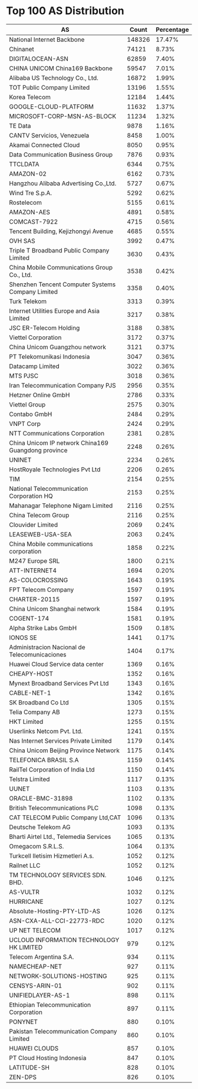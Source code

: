 # Top 100 AS Distribution
| AS | Count | Percentage |
|----|----|----|
| National Internet Backbone | 148326 | 17.47% |
| Chinanet | 74121 | 8.73% |
| DIGITALOCEAN-ASN | 62859 | 7.40% |
| CHINA UNICOM China169 Backbone | 59547 | 7.01% |
| Alibaba US Technology Co., Ltd. | 16872 | 1.99% |
| TOT Public Company Limited | 13196 | 1.55% |
| Korea Telecom | 12184 | 1.44% |
| GOOGLE-CLOUD-PLATFORM | 11632 | 1.37% |
| MICROSOFT-CORP-MSN-AS-BLOCK | 11234 | 1.32% |
| TE Data | 9878 | 1.16% |
| CANTV Servicios, Venezuela | 8458 | 1.00% |
| Akamai Connected Cloud | 8050 | 0.95% |
| Data Communication Business Group | 7876 | 0.93% |
| TTCLDATA | 6344 | 0.75% |
| AMAZON-02 | 6162 | 0.73% |
| Hangzhou Alibaba Advertising Co.,Ltd. | 5727 | 0.67% |
| Wind Tre S.p.A. | 5292 | 0.62% |
| Rostelecom | 5155 | 0.61% |
| AMAZON-AES | 4891 | 0.58% |
| COMCAST-7922 | 4715 | 0.56% |
| Tencent Building, Kejizhongyi Avenue | 4685 | 0.55% |
| OVH SAS | 3992 | 0.47% |
| Triple T Broadband Public Company Limited | 3630 | 0.43% |
| China Mobile Communications Group Co., Ltd. | 3538 | 0.42% |
| Shenzhen Tencent Computer Systems Company Limited | 3358 | 0.40% |
| Turk Telekom | 3313 | 0.39% |
| Internet Utilities Europe and Asia Limited | 3217 | 0.38% |
| JSC ER-Telecom Holding | 3188 | 0.38% |
| Viettel Corporation | 3172 | 0.37% |
| China Unicom Guangzhou network | 3121 | 0.37% |
| PT Telekomunikasi Indonesia | 3047 | 0.36% |
| Datacamp Limited | 3022 | 0.36% |
| MTS PJSC | 3018 | 0.36% |
| Iran Telecommunication Company PJS | 2956 | 0.35% |
| Hetzner Online GmbH | 2786 | 0.33% |
| Viettel Group | 2575 | 0.30% |
| Contabo GmbH | 2484 | 0.29% |
| VNPT Corp | 2424 | 0.29% |
| NTT Communications Corporation | 2381 | 0.28% |
| China Unicom IP network China169 Guangdong province | 2248 | 0.26% |
| UNINET | 2234 | 0.26% |
| HostRoyale Technologies Pvt Ltd | 2206 | 0.26% |
| TIM | 2154 | 0.25% |
| National Telecommunication Corporation HQ | 2153 | 0.25% |
| Mahanagar Telephone Nigam Limited | 2116 | 0.25% |
| China Telecom Group | 2116 | 0.25% |
| Clouvider Limited | 2069 | 0.24% |
| LEASEWEB-USA-SEA | 2063 | 0.24% |
| China Mobile communications corporation | 1858 | 0.22% |
| M247 Europe SRL | 1800 | 0.21% |
| ATT-INTERNET4 | 1694 | 0.20% |
| AS-COLOCROSSING | 1643 | 0.19% |
| FPT Telecom Company | 1597 | 0.19% |
| CHARTER-20115 | 1597 | 0.19% |
| China Unicom Shanghai network | 1584 | 0.19% |
| COGENT-174 | 1581 | 0.19% |
| Alpha Strike Labs GmbH | 1509 | 0.18% |
| IONOS SE | 1441 | 0.17% |
| Administracion Nacional de Telecomunicaciones | 1404 | 0.17% |
| Huawei Cloud Service data center | 1369 | 0.16% |
| CHEAPY-HOST | 1352 | 0.16% |
| Mynext Broadband Services Pvt Ltd | 1343 | 0.16% |
| CABLE-NET-1 | 1342 | 0.16% |
| SK Broadband Co Ltd | 1305 | 0.15% |
| Telia Company AB | 1273 | 0.15% |
| HKT Limited | 1255 | 0.15% |
| Userlinks Netcom Pvt. Ltd. | 1241 | 0.15% |
| Nas Internet Services Private Limited | 1179 | 0.14% |
| China Unicom Beijing Province Network | 1175 | 0.14% |
| TELEFONICA BRASIL S.A | 1159 | 0.14% |
| RailTel Corporation of India Ltd | 1150 | 0.14% |
| Telstra Limited | 1117 | 0.13% |
| UUNET | 1103 | 0.13% |
| ORACLE-BMC-31898 | 1102 | 0.13% |
| British Telecommunications PLC | 1098 | 0.13% |
| CAT TELECOM Public Company Ltd,CAT | 1096 | 0.13% |
| Deutsche Telekom AG | 1093 | 0.13% |
| Bharti Airtel Ltd., Telemedia Services | 1065 | 0.13% |
| Omegacom S.R.L.S. | 1064 | 0.13% |
| Turkcell Iletisim Hizmetleri A.s. | 1052 | 0.12% |
| Railnet LLC | 1052 | 0.12% |
| TM TECHNOLOGY SERVICES SDN. BHD. | 1046 | 0.12% |
| AS-VULTR | 1032 | 0.12% |
| HURRICANE | 1027 | 0.12% |
| Absolute-Hosting-PTY-LTD-AS | 1026 | 0.12% |
| ASN-CXA-ALL-CCI-22773-RDC | 1020 | 0.12% |
| UP NET TELECOM | 1017 | 0.12% |
| UCLOUD INFORMATION TECHNOLOGY HK LIMITED | 979 | 0.12% |
| Telecom Argentina S.A. | 934 | 0.11% |
| NAMECHEAP-NET | 927 | 0.11% |
| NETWORK-SOLUTIONS-HOSTING | 925 | 0.11% |
| CENSYS-ARIN-01 | 902 | 0.11% |
| UNIFIEDLAYER-AS-1 | 898 | 0.11% |
| Ethiopian Telecommunication Corporation | 897 | 0.11% |
| PONYNET | 880 | 0.10% |
| Pakistan Telecommunication Company Limited | 860 | 0.10% |
| HUAWEI CLOUDS | 857 | 0.10% |
| PT Cloud Hosting Indonesia | 847 | 0.10% |
| LATITUDE-SH | 828 | 0.10% |
| ZEN-DPS | 826 | 0.10% |
